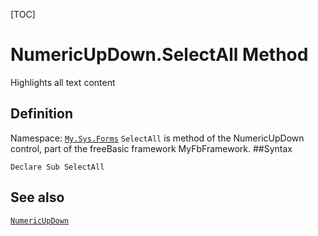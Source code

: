 [TOC]
# NumericUpDown.SelectAll Method
Highlights all text content
## Definition
Namespace: [`My.Sys.Forms`](My.Sys.Forms.md)
`SelectAll` is method of the NumericUpDown control, part of the freeBasic framework MyFbFramework.
##Syntax
```freeBasic
Declare Sub SelectAll
```

## See also
[`NumericUpDown`](NumericUpDown.md)
